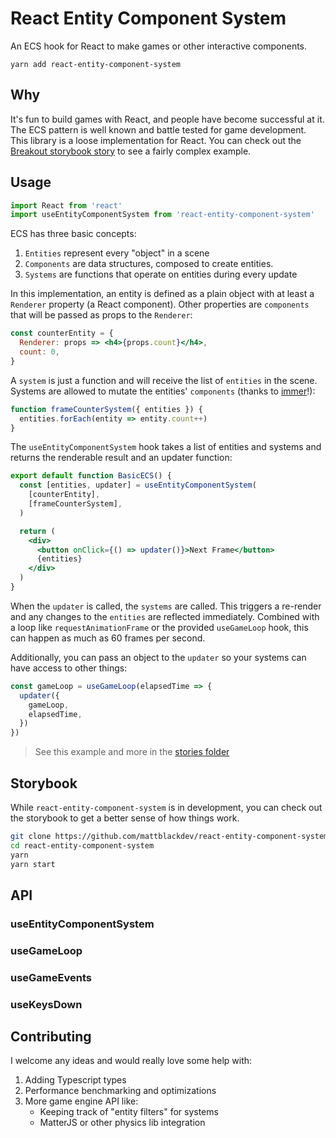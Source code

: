 # React Entity Component System

An ECS hook for React to make games or other interactive components.

`yarn add react-entity-component-system`

## Why

It's fun to build games with React, and people have become successful at it. The ECS pattern is well known and battle tested for game development. This library is a loose implementation for React. You can check out the [Breakout storybook story](https://github.com/mattblackdev/react-entity-component-system/tree/master/stories/breakout) to see a fairly complex example.

## Usage

```jsx
import React from 'react'
import useEntityComponentSystem from 'react-entity-component-system'
```

ECS has three basic concepts:

1. `Entities` represent every "object" in a scene
2. `Components` are data structures, composed to create entities.
3. `Systems` are functions that operate on entities during every update

In this implementation, an entity is defined as a plain object with at least a `Renderer` property (a React component). Other properties are `components` that will be passed as props to the `Renderer`:

```jsx
const counterEntity = {
  Renderer: props => <h4>{props.count}</h4>,
  count: 0,
}
```

A `system` is just a function and will receive the list of `entities` in the scene. Systems are allowed to mutate the entities' `components` (thanks to [immer](https://github.com/immerjs/immer)!):

```jsx
function frameCounterSystem({ entities }) {
  entities.forEach(entity => entity.count++)
}
```

The `useEntityComponentSystem` hook takes a list of entities and systems and returns the renderable result and an updater function:

```jsx
export default function BasicECS() {
  const [entities, updater] = useEntityComponentSystem(
    [counterEntity],
    [frameCounterSystem],
  )

  return (
    <div>
      <button onClick={() => updater()}>Next Frame</button>
      {entities}
    </div>
  )
}
```

When the `updater` is called, the `systems` are called. This triggers a re-render and any changes to the `entities` are reflected immediately. Combined with a loop like `requestAnimationFrame` or the provided `useGameLoop` hook, this can happen as much as 60 frames per second.

Additionally, you can pass an object to the `updater` so your systems can have access to other things:

```jsx
const gameLoop = useGameLoop(elapsedTime => {
  updater({
    gameLoop,
    elapsedTime,
  })
})
```

> See this example and more in the [stories folder](https://github.com/mattblackdev/react-entity-component-system/tree/master/stories/basic)

## Storybook

While `react-entity-component-system` is in development, you can check out the storybook to get a better sense of how things work.

```bash
git clone https://github.com/mattblackdev/react-entity-component-system.git
cd react-entity-component-system
yarn
yarn start
```

## API

### useEntityComponentSystem

### useGameLoop

### useGameEvents

### useKeysDown

## Contributing

I welcome any ideas and would really love some help with:

1. Adding Typescript types
2. Performance benchmarking and optimizations
3. More game engine API like:
   - Keeping track of "entity filters" for systems
   - MatterJS or other physics lib integration
